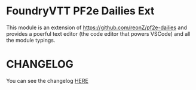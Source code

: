 # FoundryVTT PF2e Dailies Ext

This module is an extension of https://github.com/reonZ/pf2e-dailies and provides a poerful text editor (the code editor that powers VSCode) and all the module typings.

# CHANGELOG

You can see the changelog [HERE](./CHANGELOG.md)
